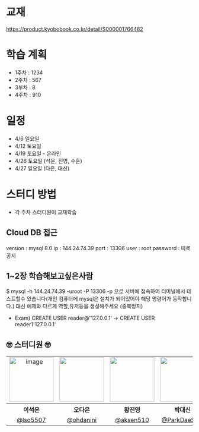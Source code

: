 # 교재
https://product.kyobobook.co.kr/detail/S000001766482
# 학습 계획
 - 1주차 : 1234
 - 2주차 : 567
 - 3부차 :  8  
 - 4주차 :  910
# 일정
- 4/6 일요일 
- 4/12 토요일 
- 4/19 토요일 - 온라인
- 4/26 토요일 (석운, 진영, 수훈)
- 4/27 일요일 (다은, 대신)
# 스터디 방법
- 각 주차 스터디원이 교재학습


## Cloud DB 접근
version : mysql 8.0
ip : 144.24.74.39
port : 13306
user : root
password : 따로 공지

## 1~2장 학습해보고싶은사람
$ mysql -h 144.24.74.39 -uroot -P 13306 -p
으로 서버에 접속하여 터미널에서 테스트할수 있습니다(개인 컴퓨터에 mysql은 설치가 되어있어야 해당 명령어가 동작합니다.)
대신 예제와 다르게 역할,유저등을 생성해주세요 (중복방지)
 - Exam) CREATE USER reader@'127.0.0.1' -> CREATE USER reader1'127.0.0.1'

## 🤓 스터디원 🤓



<table>
<tbody>

<tr>
<td align="center"><img width="120" alt="image" src="https://github.com/user-attachments/assets/64f0d2f4-2af8-4005-8007-ff33be5396e8"></td>
<td align="center"><img src="https://github.com/user-attachments/assets/3628fe9b-82d7-48ac-9bf1-e680cc0f691c" width="120" /></td>
<td align="center"><img src="https://github.com/user-attachments/assets/d9b3e407-01a6-4103-8819-02ecebbe76f5" width="120" /></td>
<td align="center"><img src="https://github.com/user-attachments/assets/30dd038b-00d1-4f6a-96d1-12ebfa11dbab" width="120" /></td>
<td align="center"><img src="https://github.com/user-attachments/assets/b2572698-4c1e-4eda-ba16-a1ade7b016b6" width="120" /></td>
<td align="center"><img src="https://github.com/user-attachments/assets/66dfff34-8294-43de-bbe3-b7211e96003a" width="120" /></td>
<td align="center"><img src="https://github.com/user-attachments/assets/886d4910-3e12-47fe-aeab-68a707719431" width="120" /></td>
</tr>
<tr>
<th align="center">이석운</th>
<th align="center">오다은</th>
<th align="center">황진영</th>
<th align="center">박대신</th>
<th align="center">조수훈</th>
<th align="center">김태민</th>
<th align="center">이영경</th>

</tr>
<tr>
<td align="center" width="120"><a href="https://github.com/lso5507">@lso5507</a></td>
<td align="center" width="120"><a href="https://github.com/ohdanini">@ohdanini</a></td>
<td align="center" width="120"><a href="https://github.com/aksen510">@aksen510</a></td>
<td align="center" width="120"><a href="https://github.com/ParkDaeShin">@ParkDaeShin</a></td>
<td align="center" width="120"><a href="https://github.com/JoSuhun">@JoSuhun</a></td>
<td align="center" width="120"><a href="https://github.com/illchun00">@illchun00</a></td>
<td align="center" width="120"><a href="https://github.com/LeeYoungKyung">@LeeYoungKyung</a></td>

</tr>
<tr>
 
</tr>
</tbody>
</table>

</div>
